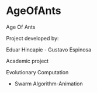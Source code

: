 # AgeOfAnts
Age Of Ants


Project developed by:

Eduar Hincapie - Gustavo Espinosa

Academic project

Evolutionary Computation
* Swarm Algorithm-Animation


